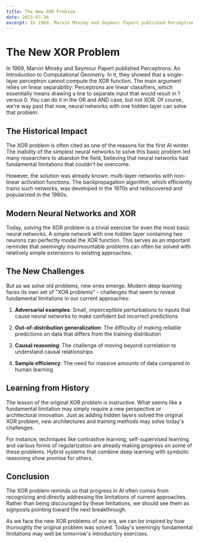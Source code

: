 ```yaml
---
title: The New XOR Problem
date: 2023-07-20
excerpt: In 1969, Marvin Minsky and Seymour Papert published Perceptrons. In it, they showed that a single-layer perceptron cannot compute the XOR function.
---
```


# The New XOR Problem

In 1969, Marvin Minsky and Seymour Papert published Perceptrons: An Introduction to Computational Geometry. In it, they showed that a single-layer perceptron cannot compute the XOR function. The main argument relies on linear separability: Perceptrons are linear classifiers, which essentially means drawing a line to separate input that would result in 1 versus 0. You can do it in the OR and AND case, but not XOR. Of course, we're way past that now, neural networks with one hidden layer can solve that problem.

## The Historical Impact

The XOR problem is often cited as one of the reasons for the first AI winter. The inability of the simplest neural networks to solve this basic problem led many researchers to abandon the field, believing that neural networks had fundamental limitations that couldn't be overcome.

However, the solution was already known: multi-layer networks with non-linear activation functions. The backpropagation algorithm, which efficiently trains such networks, was developed in the 1970s and rediscovered and popularized in the 1980s.

## Modern Neural Networks and XOR

Today, solving the XOR problem is a trivial exercise for even the most basic neural networks. A simple network with one hidden layer containing two neurons can perfectly model the XOR function. This serves as an important reminder that seemingly insurmountable problems can often be solved with relatively simple extensions to existing approaches.

## The New Challenges

But as we solve old problems, new ones emerge. Modern deep learning faces its own set of "XOR problems" - challenges that seem to reveal fundamental limitations in our current approaches:

1. **Adversarial examples**: Small, imperceptible perturbations to inputs that cause neural networks to make confident but incorrect predictions

2. **Out-of-distribution generalization**: The difficulty of making reliable predictions on data that differs from the training distribution

3. **Causal reasoning**: The challenge of moving beyond correlation to understand causal relationships

4. **Sample efficiency**: The need for massive amounts of data compared to human learning

## Learning from History

The lesson of the original XOR problem is instructive. What seems like a fundamental limitation may simply require a new perspective or architectural innovation. Just as adding hidden layers solved the original XOR problem, new architectures and training methods may solve today's challenges.

For instance, techniques like contrastive learning, self-supervised learning, and various forms of regularization are already making progress on some of these problems. Hybrid systems that combine deep learning with symbolic reasoning show promise for others.

## Conclusion

The XOR problem reminds us that progress in AI often comes from recognizing and directly addressing the limitations of current approaches. Rather than being discouraged by these limitations, we should see them as signposts pointing toward the next breakthrough.

As we face the new XOR problems of our era, we can be inspired by how thoroughly the original problem was solved. Today's seemingly fundamental limitations may well be tomorrow's introductory exercises.